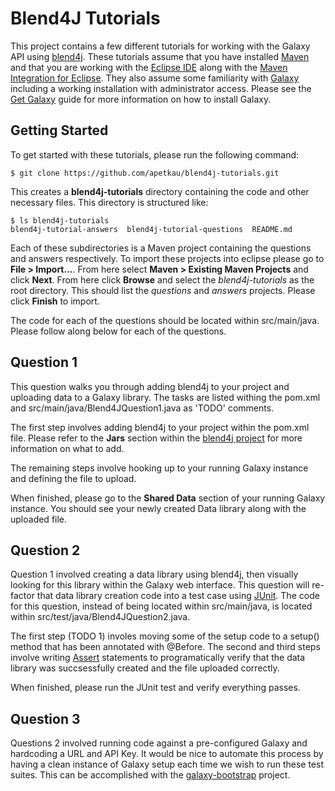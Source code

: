 Blend4J Tutorials
=================

This project contains a few different tutorials for working with the Galaxy API using [blend4j](https://github.com/jmchilton/blend4j).  These tutorials assume that you have installed [Maven](http://maven.apache.org/) and that you are working with the [Eclipse IDE](http://eclipse.org/) along with the [Maven Integration for Eclipse](http://maven.apache.org/eclipse-plugin.html).  They also assume some familiarity with [Galaxy](http://galaxyproject.org/) including a working installation with administrator access.  Please see the [Get Galaxy](http://wiki.galaxyproject.org/Admin/Get%20Galaxy) guide for more information on how to install Galaxy.

Getting Started
---------------

To get started with these tutorials, please run the following command:

	$ git clone https://github.com/apetkau/blend4j-tutorials.git

This creates a __blend4j-tutorials__ directory containing the code and other necessary files.  This directory is structured like:

	$ ls blend4j-tutorials
	blend4j-tutorial-answers  blend4j-tutorial-questions  README.md

Each of these subdirectories is a Maven project containing the questions and answers respectively.  To import these projects into eclipse please go to __File > Import...__.  From here select __Maven > Existing Maven Projects__ and click __Next__.  From here click __Browse__ and select the _blend4j-tutorials_ as the root directory.  This should list the _questions_ and _answers_ projects.  Please click __Finish__ to import.

The code for each of the questions should be located within src/main/java.  Please follow along below for each of the questions.

Question 1
----------

This question walks you through adding blend4j to your project and uploading data to a Galaxy library.  The tasks are listed withing the pom.xml and src/main/java/Blend4JQuestion1.java as 'TODO' comments.

The first step involves adding blend4j to your project within the pom.xml file.  Please refer to the __Jars__ section within the [blend4j project](https://github.com/jmchilton/blend4j) for more information on what to add.

The remaining steps involve hooking up to your running Galaxy instance and defining the file to upload.

When finished, please go to the __Shared Data__ section of your running Galaxy instance.  You should see your newly created Data library along with the uploaded file.

Question 2
----------

Question 1 involved creating a data library using blend4j, then visually looking for this library within the Galaxy web interface.  This question will re-factor that data library creation code into a test case using [JUnit](http://junit.org).  The code for this question, instead of being located within src/main/java, is located within src/test/java/Blend4JQuestion2.java.

The first step (TODO 1) involes moving some of the setup code to a setup() method that has been annotated with @Before.  The second and third steps involve writing [Assert](http://junit.sourceforge.net/javadoc/org/junit/Assert.html) statements to programatically verify that the data library was succsessfully created and the file uploaded correctly.

When finished, please run the JUnit test and verify everything passes.

Question 3
----------

Questions 2 involved running code against a pre-configured Galaxy and hardcoding a URL and API Key.  It would be nice to automate this process by having a clean instance of Galaxy setup each time we wish to run these test suites.  This can be accomplished with the [galaxy-bootstrap](https://github.com/jmchilton/galaxy-bootstrap) project.
